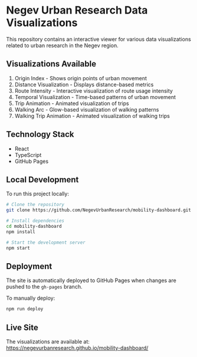 # Negev Urban Research Data Visualizations

This repository contains an interactive viewer for various data visualizations related to urban research in the Negev region.

## Visualizations Available

1. Origin Index - Shows origin points of urban movement
2. Distance Visualization - Displays distance-based metrics
3. Route Intensity - Interactive visualization of route usage intensity
4. Temporal Visualization - Time-based patterns of urban movement
5. Trip Animation - Animated visualization of trips
6. Walking Arc - Glow-based visualization of walking patterns
7. Walking Trip Animation - Animated visualization of walking trips

## Technology Stack

- React
- TypeScript
- GitHub Pages

## Local Development

To run this project locally:

```bash
# Clone the repository
git clone https://github.com/NegevUrbanResearch/mobility-dashboard.git

# Install dependencies
cd mobility-dashboard
npm install

# Start the development server
npm start
```

## Deployment

The site is automatically deployed to GitHub Pages when changes are pushed to the `gh-pages` branch.

To manually deploy:
```bash
npm run deploy
```

## Live Site

The visualizations are available at: https://negevurbanresearch.github.io/mobility-dashboard/